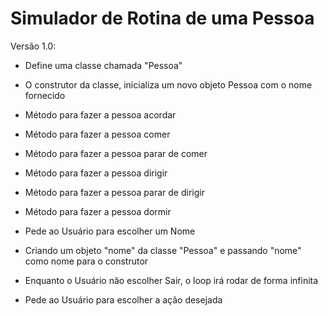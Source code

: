 # Simulador de Rotina de uma Pessoa

Versão 1.0:

- Define uma classe chamada "Pessoa"

- O construtor da classe, inicializa um novo objeto Pessoa com o nome fornecido

- Método para fazer a pessoa acordar

- Método para fazer a pessoa comer

- Método para fazer a pessoa parar de comer

- Método para fazer a pessoa dirigir

- Método para fazer a pessoa parar de dirigir

- Método para fazer a pessoa dormir

- Pede ao Usuário para escolher um Nome

- Criando um objeto "nome" da classe "Pessoa" e passando "nome" como nome para o construtor

- Enquanto o Usuário não escolher Sair, o loop irá rodar de forma infinita

- Pede ao Usuário para escolher a ação desejada
